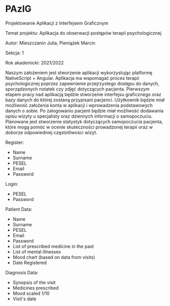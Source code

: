 # PAzIG
Projektowanie Aplikacji z Interfejsem Graficznym



Temat projektu: Aplikacja do obserwacji postępów terapii psychologicznej

Autor: Mieszczanin Julia, Pieniążek Marcin

Sekcja: 1

Rok akademicki: 2021/2022



Naszym założeniem jest stworzenie aplikacji wykorzystując platformę NativeScript + Angular. 
Aplikacja ma wspomagać proces terapii psychologicznej poprzez zapewnienie przejrzystego dostępu
do danych, sporządzonych notatek czy zdjęć dotyczących pacjenta. Pierwszym etapem pracy nad 
aplikacją będzie stworzenie interfejsu graficznego oraz bazy danych do której zostaną przypisani 
pacjenci. Użytkownik będzie miał możliwość założenia konta w aplikacji i wprowadzenia 
podstawowych danych o sobie. Po zalogowaniu pacjent będzie miał możliwość dodawania opisu 
wizyty u specjalisty oraz dziennych informacji o samopoczuciu. Planowane jest stworzenie statystyk 
dotyczących samopoczucia pacjenta, które mogą pomóc w ocenie skuteczności prowadzonej terapii 
oraz w doborze odpowiedniej częstotliwości wizyt.



Register:
- Name
- Surname
- PESEL
- Email
- Password

Login:
- PESEL
- Password

Patient Data:
- Name
- Surname
- PESEL
- Email
- Password
- List of prescribed medicine in the past
- List of mental illnesses
- Mood chart (based on data from visits)
- Date Registered


Diagnosis Data:
- Synopsis of the visit
- Medicines prescribed
- Mood scaled 1/10
- Visit's date

